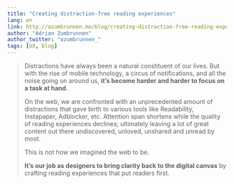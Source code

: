 ```yaml
---
title: "Creating distraction-free reading experiences"
lang: en
link: http://azumbrunnen.me/blog/creating-distraction-free-reading-experiences/
author: "Adrian Zumbrunnen"
author_twitter: "azumbrunnen_"
tags: [UX, blog]
---
```


> Distractions have always been a natural constituent of our lives. But with the rise of mobile technology, a circus of notifications, and all the noise going on around us, **it’s become harder and harder to focus on a task at hand**.
>
> On the web, we are confronted with an unprecedented amount of distractions that gave birth to various tools like Readability, Instapaper, Adblocker, etc. Attention span shortens while the quality of reading experiences declines; ultimately leaving a lot of great content out there undiscovered, unloved, unshared and unread by most.
>
> This is not how we imagined the web to be.
>
> **It’s our job as designers to bring clarity back to the digital canvas** by crafting reading experiences that put readers first.
